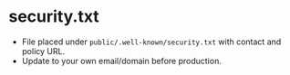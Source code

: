 # security.txt
- File placed under `public/.well-known/security.txt` with contact and policy URL.
- Update to your own email/domain before production.
